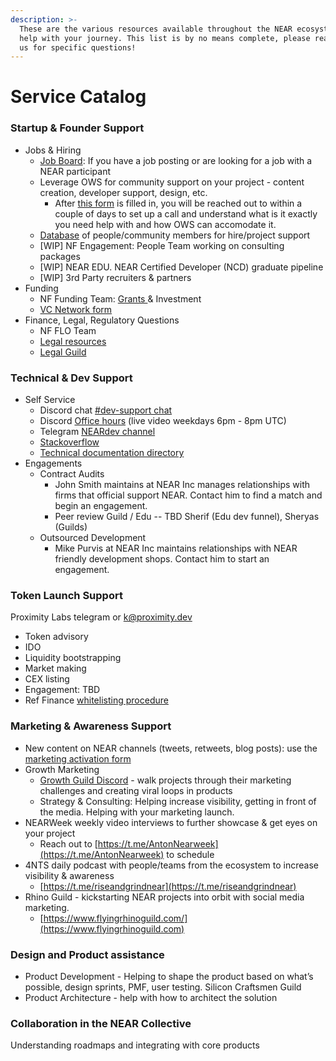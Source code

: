 ```yaml
---
description: >-
  These are the various resources available throughout the NEAR ecosystem to
  help with your journey. This list is by no means complete, please reach out to
  us for specific questions!
---
```


# Service Catalog

### Startup & Founder Support&#x20;

* Jobs & Hiring&#x20;
  * [Job Board](https://jobs.openweb.dev): If you have a job posting or are looking for a job with a NEAR participant
  * Leverage OWS for community support on your project - content creation, developer support, design, etc.
    * After [this form](https://airtable.com/shrwaPB7BgZTDnfn9) is filled in, you will be reached out to within a couple of days to set up a call and understand what is it exactly you need help with and how OWS can accomodate it.
  * [Database](https://docs.google.com/spreadsheets/d/1tiBYUSjC0q-l7ySW4shTv6aB6ZRGJ8QJ4GEoMCO\_OkE/edit?usp=sharing) of people/community members for hire/project support
  * \[WIP] NF Engagement: People Team working on consulting packages&#x20;
  * \[WIP] NEAR EDU. NEAR Certified Developer (NCD) graduate pipeline
  * \[WIP] 3rd Party recruiters & partners&#x20;
* Funding&#x20;
  * NF Funding Team: [Grants ](https://near.org/grants/)& Investment&#x20;
  * [VC Network form ](https://nearprotocol1001.typeform.com/nearvcnetwork)
* Finance, Legal, Regulatory Questions&#x20;
  * NF FLO Team&#x20;
  * [Legal resources](https://wiki.near.org/resources/legal-resources)
  * [Legal Guild](http://nearlegal.com)

### Technical & Dev Support&#x20;

* Self Service&#x20;
  * Discord chat [#dev-support chat ](https://discord.gg/SUAn8SEj32)
  * Discord [Office hours](https://discord.gg/erSfP8KeKh) (live video weekdays 6pm - 8pm UTC)
  * Telegram [NEARdev channel](https://t.me/neardev)&#x20;
  * [Stackoverflow ](https://stackoverflow.com/questions/tagged/nearprotocol)
  * [Technical documentation directory](../../developer/dev-docs.md)&#x20;
* Engagements&#x20;
  * Contract Audits&#x20;
    * John Smith maintains at NEAR Inc manages relationships with firms that official support NEAR. Contact him to find a match and begin an engagement.
    * Peer review Guild / Edu -- TBD Sherif (Edu dev funnel), Sheryas (Guilds)&#x20;
  * Outsourced Development&#x20;
    * Mike Purvis at NEAR Inc maintains relationships with NEAR friendly development shops. Contact him to start an engagement.&#x20;

### Token Launch Support&#x20;

Proximity Labs telegram or k@proximity.dev&#x20;

* Token advisory&#x20;
* IDO&#x20;
* Liquidity bootstrapping&#x20;
* Market making&#x20;
* CEX listing&#x20;
* Engagement: TBD
* Ref Finance [whitelisting procedure](https://gov.ref.finance/t/new-whitelisting-procedure/224)

### Marketing & Awareness Support&#x20;

* New content on NEAR channels (tweets, retweets, blog posts): use the [marketing activation form](https://near.org/activate/)
* Growth Marketing&#x20;
  * [Growth Guild Discord](https://discord.gg/pRr6BakXP7) - walk projects through their marketing challenges and creating viral loops in products&#x20;
  * Strategy & Consulting: Helping increase visibility, getting in front of the media. Helping with your marketing launch.
* NEARWeek weekly video interviews to further showcase & get eyes on your project
  * Reach out to [https://t.me/AntonNearweek](https://t.me/AntonNearweek) to schedule
* 4NTS daily podcast with people/teams from the ecosystem to increase visibility & awareness
  * [https://t.me/riseandgrindnear](https://t.me/riseandgrindnear)
* Rhino Guild - kickstarting NEAR projects into orbit with social media marketing.
  * [https://www.flyingrhinoguild.com/](https://www.flyingrhinoguild.com)

### Design and Product assistance&#x20;

* Product Development - Helping to shape the product based on what’s possible, design sprints, PMF, user testing. Silicon Craftsmen Guild&#x20;
* Product Architecture - help with how to architect the solution

### Collaboration in the NEAR Collective&#x20;

Understanding roadmaps and integrating with core products
